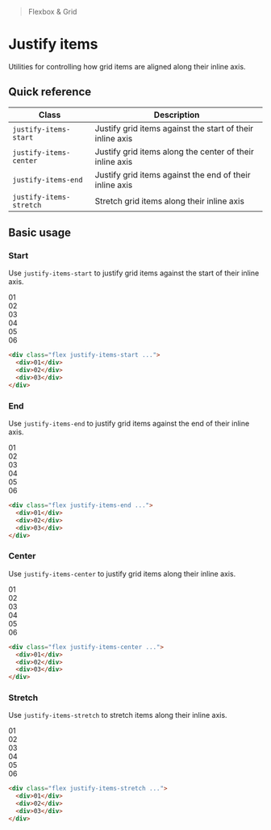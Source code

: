 <script setup>
const exampleClasses = 'p-24 rounded font-ex flex items-center justify-center'
</script>

> Flexbox & Grid

# Justify items
Utilities for controlling how grid items are aligned along their inline axis.

## Quick reference

| Class                   | Description                                               |
| ----------------------- | --------------------------------------------------------- |
| `justify-items-start`   | Justify grid items against the start of their inline axis |
| `justify-items-center`  | Justify grid items along the center of their inline axis  |
| `justify-items-end`     | Justify grid items against the end of their inline axis   |
| `justify-items-stretch` | Stretch grid items along their inline axis                |

## Basic usage
### Start
Use `justify-items-start` to justify grid items against the start of their inline axis.

<container>
  <div class="grid grid-cols-3 gap-16">
    <box striped fg-color="var(--tw-blue-fg)" bg-color="var(--tw-blue-bg)">
      <div class="w-64 bg-blue-500" :class="exampleClasses">01</div>
    </box>
    <box striped fg-color="var(--tw-blue-fg)" bg-color="var(--tw-blue-bg)">
      <div class="w-64 bg-blue-500" :class="exampleClasses">02</div>
    </box>
    <box striped fg-color="var(--tw-blue-fg)" bg-color="var(--tw-blue-bg)">
      <div class="w-64 bg-blue-500" :class="exampleClasses">03</div>
    </box>
    <box striped fg-color="var(--tw-blue-fg)" bg-color="var(--tw-blue-bg)">
      <div class="w-64 bg-blue-500" :class="exampleClasses">04</div>
    </box>
    <box striped fg-color="var(--tw-blue-fg)" bg-color="var(--tw-blue-bg)">
      <div class="w-64 bg-blue-500" :class="exampleClasses">05</div>
    </box>
    <box striped fg-color="var(--tw-blue-fg)" bg-color="var(--tw-blue-bg)">
      <div class="w-64 bg-blue-500" :class="exampleClasses">06</div>
    </box>
  </div>
</container>

```html
<div class="flex justify-items-start ...">
  <div>01</div>
  <div>02</div>
  <div>03</div>
</div>
```

### End
Use `justify-items-end` to justify grid items against the end of their inline axis.

<container>
  <div class="grid grid-cols-3 gap-16">
    <box striped class="flex justify-end" fg-color="var(--tw-cyan-fg)" bg-color="var(--tw-cyan-bg)">
      <div class="w-64 bg-cyan-500" :class="exampleClasses">01</div>
    </box>
    <box striped class="flex justify-end" fg-color="var(--tw-cyan-fg)" bg-color="var(--tw-cyan-bg)">
      <div class="w-64 bg-cyan-500" :class="exampleClasses">02</div>
    </box>
    <box striped class="flex justify-end" fg-color="var(--tw-cyan-fg)" bg-color="var(--tw-cyan-bg)">
      <div class="w-64 bg-cyan-500" :class="exampleClasses">03</div>
    </box>
    <box striped class="flex justify-end" fg-color="var(--tw-cyan-fg)" bg-color="var(--tw-cyan-bg)">
      <div class="w-64 bg-cyan-500" :class="exampleClasses">04</div>
    </box>
    <box striped class="flex justify-end" fg-color="var(--tw-cyan-fg)" bg-color="var(--tw-cyan-bg)">
      <div class="w-64 bg-cyan-500" :class="exampleClasses">05</div>
    </box>
    <box striped class="flex justify-end" fg-color="var(--tw-cyan-fg)" bg-color="var(--tw-cyan-bg)">
      <div class="w-64 bg-cyan-500" :class="exampleClasses">06</div>
    </box>
  </div>
</container>

```html
<div class="flex justify-items-end ...">
  <div>01</div>
  <div>02</div>
  <div>03</div>
</div>
```

### Center
Use `justify-items-center` to justify grid items along their inline axis.

<container>
  <div class="grid grid-cols-3 gap-16">
    <box striped class="flex justify-center" fg-color="var(--tw-pink-fg)" bg-color="var(--tw-pink-bg)">
      <div class="w-64 bg-pink-500" :class="exampleClasses">01</div>
    </box>
    <box striped class="flex justify-center" fg-color="var(--tw-pink-fg)" bg-color="var(--tw-pink-bg)">
      <div class="w-64 bg-pink-500" :class="exampleClasses">02</div>
    </box>
    <box striped class="flex justify-center" fg-color="var(--tw-pink-fg)" bg-color="var(--tw-pink-bg)">
      <div class="w-64 bg-pink-500" :class="exampleClasses">03</div>
    </box>
    <box striped class="flex justify-center" fg-color="var(--tw-pink-fg)" bg-color="var(--tw-pink-bg)">
      <div class="w-64 bg-pink-500" :class="exampleClasses">04</div>
    </box>
    <box striped class="flex justify-center" fg-color="var(--tw-pink-fg)" bg-color="var(--tw-pink-bg)">
      <div class="w-64 bg-pink-500" :class="exampleClasses">05</div>
    </box>
    <box striped class="flex justify-center" fg-color="var(--tw-pink-fg)" bg-color="var(--tw-pink-bg)">
      <div class="w-64 bg-pink-500" :class="exampleClasses">06</div>
    </box>
  </div>
</container>

```html
<div class="flex justify-items-center ...">
  <div>01</div>
  <div>02</div>
  <div>03</div>
</div>
```

### Stretch
Use `justify-items-stretch` to stretch items along their inline axis.

<container>
  <div class="grid grid-cols-3 gap-16">
    <div class="bg-indigo-500" :class="exampleClasses">01</div>
    <div class="bg-indigo-500" :class="exampleClasses">02</div>
    <div class="bg-indigo-500" :class="exampleClasses">03</div>
    <div class="bg-indigo-500" :class="exampleClasses">04</div>
    <div class="bg-indigo-500" :class="exampleClasses">05</div>
    <div class="bg-indigo-500" :class="exampleClasses">06</div>
  </div>
</container>

```html
<div class="flex justify-items-stretch ...">
  <div>01</div>
  <div>02</div>
  <div>03</div>
</div>
```
